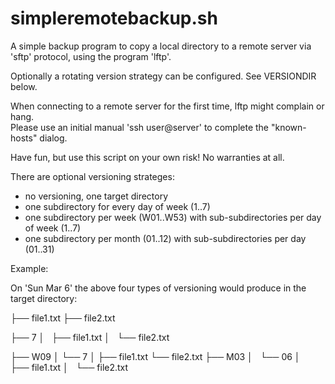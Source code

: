 # simpleremotebackup.sh

A simple backup program to copy a local directory to a remote server via 'sftp' protocol, using the program 'lftp'.

Optionally a rotating version strategy can be configured.  See VERSIONDIR below.

When connecting to a remote server for the first time, lftp might complain or hang.  
Please use an initial manual 'ssh user@server' to complete the "known-hosts" dialog.

Have fun, but use this script on your own risk! No warranties at all.

There are optional versioning strateges:

* no versioning, one target directory
* one subdirectory for every day of week (1..7)
* one subdirectory per week (W01..W53) with sub-subdirectories per day of week (1..7)
* one subdirectory per month (01..12) with sub-subdirectories per day (01..31)

Example:

On 'Sun Mar 6' the above four types of versioning would produce in the target directory:

 ├── file1.txt
 ├── file2.txt

 ├── 7
 │   ├── file1.txt
 │   └── file2.txt

 ├── W09
 │   └── 7
 │       ├── file1.txt
         └── file2.txt
 ├── M03
 │   └── 06
 │       ├── file1.txt
 │       └── file2.txt

